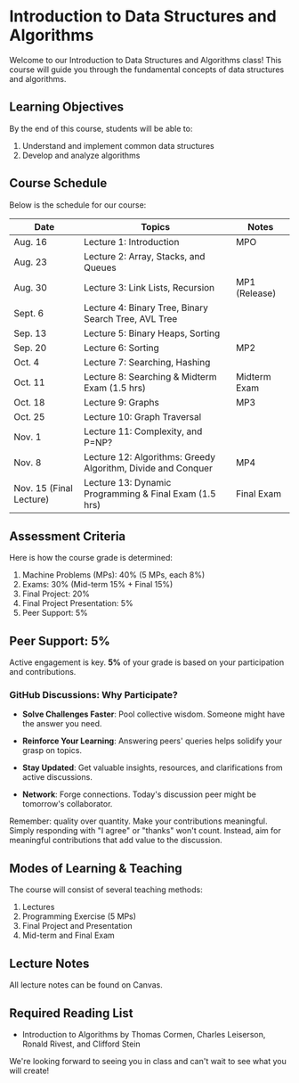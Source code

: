 # Introduction to Data Structures and Algorithms

Welcome to our Introduction to Data Structures and Algorithms class! This course will guide you through the fundamental concepts of data structures and algorithms.

## Learning Objectives

By the end of this course, students will be able to:

1. Understand and implement common data structures
2. Develop and analyze algorithms

## Course Schedule

Below is the schedule for our course:

| Date           | Topics                                                     | Notes                     |
| -------------- | ---------------------------------------------------------- | ------------------------- |
| Aug. 16        | Lecture 1: Introduction                                    | MPO                       |
| Aug. 23        | Lecture 2: Array, Stacks, and Queues                       |                           |
| Aug. 30        | Lecture 3: Link Lists, Recursion                           | MP1 (Release)             |
| Sept. 6        | Lecture 4: Binary Tree, Binary Search Tree, AVL Tree       |                           |
| Sep. 13        | Lecture 5: Binary Heaps, Sorting                           |                           |
| Sep. 20        | Lecture 6: Sorting                                         | MP2                       |
| Oct. 4         | Lecture 7: Searching, Hashing                              |                           |
| Oct. 11        | Lecture 8: Searching & Midterm Exam (1.5 hrs)              | Midterm Exam              |
| Oct. 18        | Lecture 9: Graphs                                          | MP3                       |
| Oct. 25        | Lecture 10: Graph Traversal                                |                           |
| Nov. 1         | Lecture 11: Complexity, and P=NP?                          |                           |
| Nov. 8         | Lecture 12: Algorithms: Greedy Algorithm, Divide and Conquer| MP4                       |
| Nov. 15 (Final Lecture) | Lecture 13: Dynamic Programming & Final Exam (1.5 hrs) | Final Exam               |


## Assessment Criteria

Here is how the course grade is determined:

1. Machine Problems (MPs): 40% (5 MPs, each 8%)
2. Exams: 30% (Mid-term 15% + Final 15%)
3. Final Project: 20%
4. Final Project Presentation: 5%
5. Peer Support: 5%

## Peer Support: 5%

Active engagement is key. **5%** of your grade is based on your participation and contributions.

### GitHub Discussions: Why Participate?

- **Solve Challenges Faster**: Pool collective wisdom. Someone might have the answer you need.
  
- **Reinforce Your Learning**: Answering peers' queries helps solidify your grasp on topics.
  
- **Stay Updated**: Get valuable insights, resources, and clarifications from active discussions.
  
- **Network**: Forge connections. Today's discussion peer might be tomorrow's collaborator.

Remember: quality over quantity. Make your contributions meaningful. Simply responding with "I agree" or "thanks" won't count. Instead, aim for meaningful contributions that add value to the discussion.

## Modes of Learning & Teaching

The course will consist of several teaching methods:

1. Lectures
2. Programming Exercise (5 MPs)
3. Final Project and Presentation
4. Mid-term and Final Exam

## Lecture Notes

All lecture notes can be found on Canvas.

## Required Reading List

- Introduction to Algorithms by Thomas Cormen, Charles Leiserson, Ronald Rivest, and Clifford Stein

We're looking forward to seeing you in class and can't wait to see what you will create!
